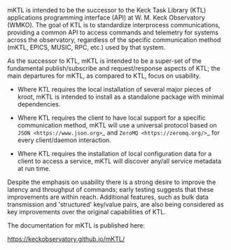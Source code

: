 mKTL is intended to be the successor to the Keck Task Library (KTL)
applications programming interface (API) at W. M. Keck Observatory (WMKO).
The goal of KTL is to standardize interprocess communications, providing a
common API to access commands and telemetry for systems across the observatory,
regardless of the specific communication method (mKTL, EPICS, MUSIC, RPC, etc.)
used by that system.

As the successor to KTL, mKTL is intended to be a super-set of the fundamental
publish/subscribe and request/response aspects of KTL; the main departures for
mKTL, as compared to KTL, focus on usability.

 * Where KTL requires the local installation of several major pieces
   of kroot, mKTL is intended to install as a standalone package with
   minimal dependencies.

 * Where KTL requires the client to have local support for a specific
   communication method, mKTL will use a universal protocol based on
   `JSON <https://www.json.org>`_ and `ZeroMQ <https://zeromq.org/>`_
   for every client/daemon interaction.

 * Where KTL requires the installation of local configuration data for a
   client to access a service, mKTL will discover any/all service metadata
   at run time.

Despite the emphasis on usability there is a strong desire to improve the
latency and throughput of commands; early testing suggests that these
improvements are within reach. Additional features, such as bulk data
transmission and 'structured' key/value pairs, are also being considered
as key improvements over the original capabilities of KTL.

The documentation for mKTL is published here:

https://keckobservatory.github.io/mKTL/
